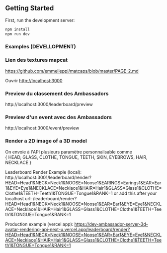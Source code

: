 ## Getting Started

First, run the development server:

```bash
npm install
npm run dev
```

### Examples (DEVELLOPMENT)

### Lien des textures mapcat
https://github.com/emmelleppi/matcaps/blob/master/PAGE-2.md

Ouvrir [http://localhost:3000](http://localhost:3000) 

### Preview du classement des Ambassadors
http://localhost:3000/leaderboard/preview
### Preview d'un event avec des Ambassadors
http://localhost:3000/event/preview

### Render a 2D image of a 3D model

On envoie à l'API plusieurs paramètre personnalisable comme  
{
HEAD,
GLASS,
CLOTHE,
TONGUE,
TEETH,
SKIN,
EYEBROWS,
HAIR,
NECKLACE
}

Leaderboard Render Example (local):
http://localhost:3001/leaderboard/render?HEAD=Head1&NECK=Neck1&NOOSE=Noose1&EARINGS=Earings1&EAR=Ear1&EYE=Eye1&NECKLACE=Necklace1&HAIR=Hair1&GLASS=Glass1&CLOTHE=Clothe1&TEETH=Teeth1&TONGUE=Tongue1&RANK=1
or add this after your localhost url:
/leaderboard/render?HEAD=Head1&NECK=Neck1&NOOSE=Noose1&EAR=Ear1&EYE=Eye1&NECKLACE=Necklace1&HAIR=Hair1&GLASS=Glass1&CLOTHE=Clothe1&TEETH=Teeth1&TONGUE=Tongue1&RANK=1

Production example (vercel app):
https://dev-ambassador-server-3d-avatar-rendering-api-next-u.vercel.app/leaderboard/render?HEAD=Head1&NECK=Neck1&NOOSE=Noose1&EAR=Ear1&EYE=Eye1&NECKLACE=Necklace1&HAIR=Hair1&GLASS=Glass1&CLOTHE=Clothe1&TEETH=Teeth1&TONGUE=Tongue1&RANK=1